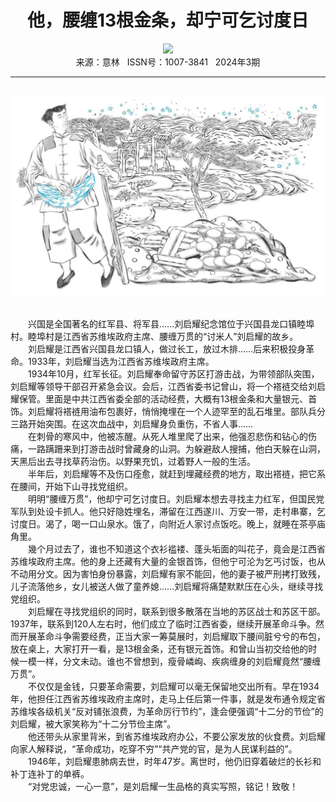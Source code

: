 # <center>他，腰缠13根金条，却宁可乞讨度日</center>

<div align=center><img src="https://raw.githubusercontent.com/leaguecn/magazines/main/img_authors/%d7%f7%d5%df%a3%ba%d8%fd%c3%fb.jpg"></div>

<center>来源：意林   ISSN号：1007-3841   2024年3期</center>

* * *

<br>![](https://raw.githubusercontent.com/leaguecn/magazines/main/img/yili20240368-1-l.jpg)

  
<br>　　兴国是全国著名的红军县、将军县……刘启耀纪念馆位于兴国县龙口镇睦埠村。睦埠村是江西省苏维埃政府主席、腰缠万贯的“讨米人”刘启耀的故乡。  
　　刘启耀是江西省兴国县龙口镇人，做过长工，放过木排……后来积极投身革命。1933年，刘启耀当选为江西省苏维埃政府主席。  
　　1934年10月，红军长征。刘启耀奉命留守苏区打游击战，为带领部队突围，刘启耀等领导干部召开紧急会议。会后，江西省委书记曾山，将一个褡裢交给刘启耀保管。里面是中共江西省委全部的活动经费，大概有13根金条和大量银元、首饰。刘启耀将褡裢用油布包裹好，悄悄掩埋在一个人迹罕至的乱石堆里。部队兵分三路开始突围。在这次血战中，刘启耀身负重伤，不省人事……  
　　在刺骨的寒风中，他被冻醒。从死人堆里爬了出来，他强忍悲伤和钻心的伤痛，一路蹒跚来到打游击战时曾藏身的山洞。为躲避敌人搜捕，他白天躲在山洞，天黑后出去寻找草药治伤。以野果充饥，过着野人一般的生活。  
　　半年后，刘启耀等不及伤口痊愈，就赶到埋藏经费的地方，取出褡裢，把它系在腰间，开始下山寻找党组织。  
　　明明“腰缠万贯”，他却宁可乞讨度日。刘启耀本想去寻找主力红军，但国民党军队到处设卡抓人。他只好隐姓埋名，滞留在江西遂川、万安一带，走村串寨，乞讨度日。渴了，喝一口山泉水。饿了，向附近人家讨点饭吃。晚上，就睡在茶亭庙角里。  
　　幾个月过去了，谁也不知道这个衣衫褴褛、蓬头垢面的叫花子，竟会是江西省苏维埃政府主席。他的身上还藏有大量的金银首饰，但他宁可沦为乞丐讨饭，也从不动用分文。因为害怕身份暴露，刘启耀有家不能回，他的妻子被严刑拷打致残，儿子流落他乡，女儿被送人做了童养媳……刘启耀将痛楚默默压在心头，继续寻找党组织。  
　　刘启耀在寻找党组织的同时，联系到很多散落在当地的苏区战士和苏区干部。1937年，联系到120人左右时，他们成立了临时江西省委，继续开展革命斗争。然而开展革命斗争需要经费，正当大家一筹莫展时，刘启耀取下腰间脏兮兮的布包，放在桌上，大家打开一看，是13根金条，还有银元首饰。和曾山当初交给他的时候一模一样，分文未动。谁也不曾想到，瘦骨嶙峋、疾病缠身的刘启耀竟然“腰缠万贯”。  
　　不仅仅是金钱，只要革命需要，刘启耀可以毫无保留地交出所有。早在1934年，他担任江西省苏维埃政府主席时，走马上任后第一件事，就是发布通令规定省苏维埃各级机关“反对铺张浪费，为革命厉行节约”，逢会便强调“十二分的节俭”的刘启耀，被大家笑称为“十二分节俭主席”。  
　　他还带头从家里背米，到省苏维埃政府办公，不要公家发放的伙食费。刘启耀向家人解释说，“革命成功，吃穿不穷”“共产党的官，是为人民谋利益的”。  
　　1946年，刘启耀患肺病去世，时年47岁。离世时，他仍旧穿着破烂的长衫和补丁连补丁的单裤。  
　　“对党忠诚，一心一意”，是刘启耀一生品格的真实写照，铭记！致敬！
